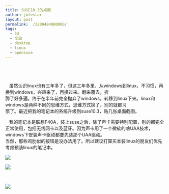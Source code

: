 ```yaml
---
title: SUSE10.3的桌面
author: jolestar
layout: post
permalink:  /1200484980000/
tags:
  - 3d
  - 全部
  - desktop
  - linux
  - opensuse
---
```

# 

 

   虽然认识linux也有三年多了，但这三年多里，从windows到linux，不习惯，再换到windows，兴趣来了，再换过来。翻来覆去，折  
腾了好多遍。终于在半年前完全抛弃了windows，转移到linux下来。linux和windows是两种不同的思维方式，思维方式换了，别的就都习  
惯了。最近把我的笔记本的系统升级到suse10.3，贴几张桌面截图。

   我的笔记本是联想F40A，装上suse之后，除了声卡需要特别配置，别的都完全正常使用，包括无线网卡以及蓝牙。因为声卡用了一个微软的啥UAA技术，windows下安装声卡驱动都要先装那个UAA驱动。  
当然，那些鸡肋似的按钮是没办法用了。所以建议打算买本装linux的朋友们优先考虑预装linux的笔记本。

![][1]

 [1]: /images/desktop/84288ddb-64ec-3b9d-885a-a0418adcb20d.jpg

![][2]

 [2]: /images/desktop/6d5b7416-6e22-3b1a-9893-bae059987f46.jpg

 

![][3]

 [3]: /images/desktop/0a5925c0-cfd6-3f5e-b4b6-595394990acb.jpg

 

